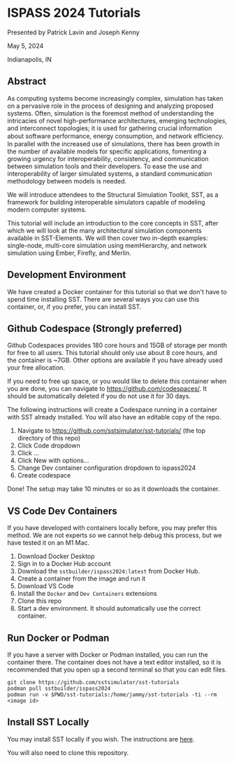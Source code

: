# ISPASS 2024 Tutorials

Presented by Patrick Lavin and Joseph Kenny

May 5, 2024

Indianapolis, IN

## Abstract

As computing systems become increasingly complex, simulation has taken on a pervasive role in the process of designing and analyzing proposed systems.
Often, simulation is the foremost method of understanding the intricacies of novel high-performance architectures, emerging technologies, and interconnect topologies; it is used for gathering crucial information about software performance, energy consumption, and network eﬀiciency.
In parallel with the increased use of simulations, there has been growth in the number of available models for specific applications, fomenting a growing urgency for interoperability, consistency, and communication between simulation tools and their developers.
To ease the use and interoperability of larger simulated systems, a standard communication methodology between models is needed.

We will introduce attendees to the Structural Simulation Toolkit, SST, as a framework for building interoperable simulators capable of modeling modern computer systems.

This tutorial will include an introduction to the core concepts in SST, after which we will look at the many architectural simulation components available in SST-Elements. We will then cover two in-depth examples: single-node, multi-core simulation using memHierarchy, and network simulation using Ember, Firefly, and Merlin.


## Development Environment

We have created a Docker container for this tutorial so that we don't have to spend time installing SST. There are several ways you can use this container, or, if you prefer, you can install SST.

## Github Codespace (Strongly preferred)

Github Codespaces provides 180 core hours and 15GB of storage per month for free to all users. This tutorial should only use about 8 core hours, and the container is ~7GB. Other options are available if you have already used your free allocation.

If you need to free up space, or you would like to delete this container when you are done, you can navigate to https://github.com/codespaces/. It should be automatically deleted if you do not use it for 30 days.

The following instructions will create a Codespace running in a container with SST already installed. You will also have an editable copy of the repo.

1. Navigate to  https://github.com/sstsimulator/sst-tutorials/ (the top directory of this repo)
2. Click Code dropdown
3. Click ...
4. Click New with options...
5. Change Dev container configuration dropdown to ispass2024
6. Create codespace

Done! The setup may take 10 minutes or so as it downloads the container.

## VS Code Dev Containers

If you have developed with containers locally before, you may prefer this method. We are not experts so we cannot help debug this process, but we have tested it on an M1 Mac.

1. Download Docker Desktop
2. Sign in to a Docker Hub account
3. Download the `sstbuilder/ispass2024:latest` from Docker Hub.
4. Create a container from the image and run it
5. Download VS Code
6. Install the `Docker` and `Dev Containers` extensions
7. Clone this repo
8. Start a dev environment. It should automatically use the correct container.

## Run Docker or Podman

If you have a server with Docker or Podman installed, you can run the container there. The container does not have a text editor installed, so it is recommended that you open up a second terminal so that you can edit files.

```
git clone https://github.com/sstsimulator/sst-tutorials
podman pull sstbuilder/ispass2024
podman run -v $PWD/sst-tutorials:/home/jammy/sst-tutorials -ti --rm <image id>
```

## Install SST Locally
You may install SST locally if you wish. The instructions are [here](http://sst-simulator.org/SSTPages/SSTBuildAndInstall_13dot1dot0_SeriesDetailedBuildInstructions/).

You will also need to clone this repository.
